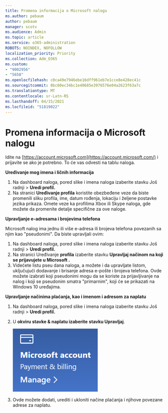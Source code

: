 ```yaml
---
title: Promena informacija o Microsoft nalogu
ms.author: pebaum
author: pebaum
manager: scotv
ms.audience: Admin
ms.topic: article
ms.service: o365-administration
ROBOTS: NOINDEX, NOFOLLOW
localization_priority: Priority
ms.collection: Adm_O365
ms.custom:
- "9002956"
- "5658"
ms.openlocfilehash: c0ca49e7946ebe16dff961eb7e1cce8e428ec41c
ms.sourcegitcommit: 8bc60ec34bc1e40685e3976576e04a2623f63a7c
ms.translationtype: MT
ms.contentlocale: sr-Latn-RS
ms.lasthandoff: 04/15/2021
ms.locfileid: "51819022"
---
```

# <a name="change-my-microsoft-account-information"></a>Promena informacija o Microsoft nalogu

Idite na [https://account.microsoft.com](https://account.microsoft.com/) i prijavite se ako je potrebno. To će vas odvesti na tablu naloga.  

**Uređivanje mog imena i ličnih informacija**

1. Na dashboard naloga, pored slike i imena naloga izaberite stavku Još radnji > **Uredi profil.**
2. Na stranici **Uređivanje profila** koristite obezbeđene veze da biste promenili sliku profila, ime, datum rođenja, lokaciju i željene postavke jezika prikaza. Omete veze ka profilima Xbox ili Skype naloga, gde možete da promenite detalje specifične za ove naloge.

**Upravljanje e-adresama i brojevima telefona**

Microsoft nalog ima jednu ili više e-adresa ili brojeva telefona povezanih sa njim kao "pseudonimi". Da biste upravljali ovim:

1. Na dashboard naloga, pored slike i imena naloga izaberite stavku Još radnji > **Uredi profil.**
2. Na stranici Uređivanje **profila** izaberite stavku **Upravljaj načinom na koji se prijavujete u Microsoft .** 
3. Videćete listu pseu dana naloga, a možete i da upravljate listom, uključujući dodavanje i brisanje adresa e-pošte i brojeva telefona. Ovde možete izabrati koji pseudonimi mogu da se koriste za prijavljivanje na nalog i koji se pseudonim smatra "primarnim", koji će se prikazati na Windows 10 uređajima.

**Upravljanje načinima plaćanja, kao i imenom i adresom za naplatu** 

1. Na dashboard naloga, pored slike i imena naloga izaberite stavku Još radnji > **Uredi profil.**
2. U **okviru stavke & naplatu izaberite** **stavku Upravljaj**.

    ![Upravljanje plaćanjem i naplatom](media/manage-account.png)

3. Ovde možete dodati, urediti i ukloniti načine plaćanja i njihove povezane adrese za naplatu. 
